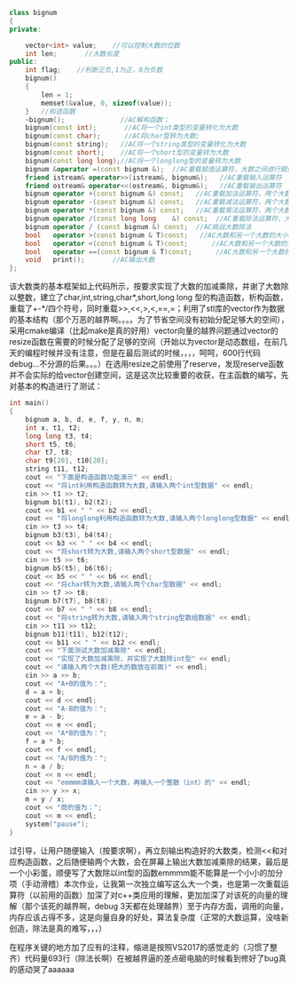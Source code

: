 ```c++
class bignum
{
private:

	vector<int> value;    //可以控制大数的位数 
	int len;       //大数长度    
public:
	int flag;    //判断正负,1为正，0为负数
	bignum()
	{
		len = 1;
		memset(&value, 0, sizeof(value));
	}   //构造函数
	~bignum();				//AC解构函数；
	bignum(const int);       //AC将一个int类型的变量转化为大数
	bignum(const char);      //AC将char型转为大数;
	bignum(const string);   //AC将一个string类型的变量转化为大数
	bignum(const short);    //AC将一个short型的变量转为大数
	bignum(const long long);//AC将一个longlong型的变量转为大数
	bignum &operator =(const bignum &);  //AC重载赋值运算符，大数之间进行赋值运算
	friend istream& operator>>(istream&, bignum&);   //AC重载输入运算符
	friend ostream& operator<<(ostream&, bignum&);   //AC重载输出运算符
	bignum operator +(const bignum &) const;   //AC重载加法运算符，两个大数之间的相加运算
	bignum operator -(const bignum &) const;   //AC重载减法运算符，两个大数之间的相减运算
	bignum operator *(const bignum &) const;   //AC重载乘法运算符，两个大数之间的相乘运算 
	bignum operator /(const long long    &) const;  //AC重载除法运算符，大数对一个整数进行相除运算 大数太难了。。要能除尽啊！！！
	bignum operator / (const bignum &) const;  //AC挑战大数除法
	bool   operator >(const bignum & T)const;   //AC大数和另一个大数的大小比较
	bool   operator <(const bignum & T)const;      //AC大数和另一个大数的大小比较
	bool   operator ==(const bignum & T)const;      //AC大数和另一个大数的大小比较
	void   print();       //AC输出大数
};
```

该大数类的基本框架如上代码所示，按要求实现了大数的加减乘除，并谢了大数除以整数，建立了char,int,string,char*,short,long long 型的构造函数，析构函数，重载了+-*/四个符号，同时重载>>,<<,>,<,==,=；利用了stl库的vector作为数据的基本结构（那个万恶的越界啊。。。。为了节省空间没有初始分配足够大的空间），采用cmake编译（比起make是真的好用）vector向量的越界问题通过vector的resize函数在需要的时候分配了足够的空间（开始以为vector是动态数组，在前几天的编程时候并没有注意，但是在最后测试的时候，，，，呵呵，600行代码debug...不分源的后果。。。）在选用resize之前使用了reserve，发现reserve函数并不会实际的给vector创建空间，这是这次比较重要的收获，在主函数的编写，先对基本的构造进行了测试：

```c++
int main()
{
	bignum a, b, d, e, f, y, n, m;
	int x, t1, t2;
	long long t3, t4;
	short t5, t6;
	char t7, t8;
	char t9[20], t10[20];
	string t11, t12;
	cout << "下面是构造函数功能演示" << endl;
	cout << "将int利用构造函数转为大数,请输入两个int型数据" << endl;
	cin >> t1 >> t2;
	bignum b1(t1), b2(t2);
	cout << b1 << " " << b2 << endl;
	cout << "将longlong利用构造函数转为大数,请输入两个longlong型数据" << endl;
	cin >> t3 >> t4;
	bignum b3(t3), b4(t4);
	cout << b3 << " " << b4 << endl;
	cout << "将short转为大数,请输入两个short型数据" << endl;
	cin >> t5 >> t6;
	bignum b5(t5), b6(t6);
	cout << b5 << " " << b6 << endl;
	cout << "将char转为大数,请输入两个char型数据" << endl;
	cin >> t7 >> t8;
	bignum b7(t7), b8(t8);
	cout << b7 << " " << b8 << endl;
	cout << "将string转为大数,请输入两个string型数组数据" << endl;
	cin >> t11 >> t12;
	bignum b11(t11), b12(t12);
	cout << b11 << " " << b12 << endl;
	cout << "下面测试大数加减乘除" << endl;
	cout << "实现了大数加减乘除，并实现了大数除int型" << endl;
	cout << "请输入两个大数(把大的数放在前面)" << endl;
	cin >> a >> b;
	cout << "A+B的值为：";
	d = a + b;
	cout << d << endl;
	cout << "A-B的值为：";
	e = a - b;
	cout << e << endl;
	cout << "A*B的值为：";
	f = a * b;
	cout << f << endl;
	cout << "A/B的值为：";
	n = a / b;
	cout << n << endl;
	cout << "emmmm请输入一个大数，再输入一个整数（int）的" << endl;
	cin >> y >> x;
	m = y / x;
	cout << "商的值为：";
	cout << m << endl;
	system("pause");
}
```

过引导，让用户随便输入（按要求啊），再立刻输出构造好的大数类，检测<<和对应构造函数，之后随便输两个大数，会在屏幕上输出大数加减乘除的结果，最后是一个小彩蛋，顺便写了大数除以int型的函数emmmm能不能算是一个小小的加分项（手动滑稽）本次作业，让我第一次独立编写这么大一个类，也是第一次重载运算符（以前用的函数）加深了对c++类应用的理解，更加加深了对该死的向量的理解（那个该死的越界啊，debug 3天都在处理越界）至于内存方面，调用的向量，内存应该占得不多，这是向量自身的好处，算法复杂度（正常的大数运算，没啥新创造，除法是真的难写，，，）

在程序关键的地方加了应有的注释，缩进是按照VS2017的感觉走的（习惯了整齐）代码量693行（除法长啊）在被越界逼的差点砸电脑的时候看到修好了bug真的感动哭了aaaaaa